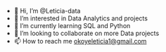 - 👋 Hi, I’m @Leticia-data
- 👀 I’m interested in Data Analytics and projects
- 🌱 I’m currently learning SQL and Python
- 💞️ I’m looking to collaborate on more Data projects
- 📫 How to reach me okoyeleticia1@gmail.com

<!---
Leticia-data/Leticia-data is a ✨ special ✨ repository because its `README.md` (this file) appears on your GitHub profile.
You can click the Preview link to take a look at your changes.
--->
